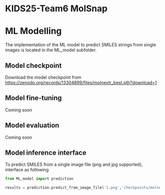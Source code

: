 # KIDS25-Team6 MolSnap

# ML Modelling
The implementation of the ML model to predict SMILES strings from single images is located in the ML_model subfolder.

## Model checkpoint 
Download the model checkpoint from https://zenodo.org/records/13304899/files/molnextr_best.pth?download=1

## Model fine-tuning
Coming soon

## Model evaluation
Coming soon

## Model inference interface
To predict SMILES from a single image file (png and jpg supported), interface as following

```python
from ML_model import prediction

results = prediction.predict_from_image_file('1.png','checkpoints/molnextr_best.pth')

```